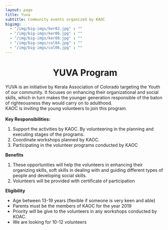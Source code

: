 ```yaml
---
layout: page
title: Yuva
subtitle: Community events organized by KAOC
bigimg:
  - "/img/big-imgs/ker02.jpg" : ""
  - "/img/big-imgs/ker06.jpg" : ""
  - "/img/big-imgs/ker08.jpg" : ""
  - "/img/big-imgs/col04.jpg" : ""
  - "/img/big-imgs/col06.jpg" : ""
---
```


<div align="center" style="text-align:center"><h1>YUVA Program</h1></div>
YUVA  is an initiative by Kerala Association of Colorado targeting the Youth of our community. It focuses on enhancing their 
organizational and social skills, which in turn makes the younger generation responsible of the baton of righteousness they would 
carry on to adulthood. <br/>
KAOC is inviting the young volunteers to join this program. <br/><br/>
<b>Key Responsibilities:</b>
<ol>
  <li>Support the activities by  KAOC. By volunteering in the planning and executing stages of the programs.</li>
  <li>Coordinate workshops planned by KAOC.</li>
  <li>Participating in the volunteer programs conducted by KAOC</li>
 </ol>
<b>Benefits</b>
<ol>
  <li>These opportunities will help the volunteers in enhancing  their organizing skills, soft skills in dealing with and guiding different types of people and developing social skills.</li>
  <li>Volunteers will be provided with certificate of participation</li>
</ol>

<b>Eligibility</b>
<ul>
  <li>Age between 13-19 years (flexible if someone is very keen and able)</li>
  <li>Parents must be the  members of KAOC for the year 2019</li>
  <li>Priority will be give to the volunteers in any workshops conducted by KOAC. </li>
  <li>We are looking for 10-12 volunteers</li>
 </ul>
